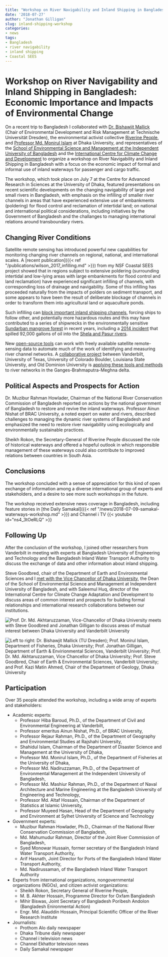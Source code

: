 ```yaml
---
title: "Workshop on River Navigability and Inland Shipping in Bangladesh"
date: '2018-07-27'
author: "Jonathan Gilligan"
slug: inland-shipping-workshop
categories:
- news
tags:
- Bangladesh
- river navigability
- inland shipping
- Coastal SEES
---
```

# Workshop on River Navigability and Inland Shipping in Bangladesh: Economic Importance and Impacts of Environmental Change

On a recent trip to Bangladesh I collaborated with [Dr. Bishawjit Mallick](https://scholar.google.com/citations?user=fd18IzwAAAAJ&hl=en)
(Chair of Environmental Development and Risk Management at Technische Universit&auml;t Dresden), the environmental
activist collective [Riverine People](http://riverinepeople.org), and [Professor Md. Monirul Islam](https://scholar.google.com/citations?user=FdIfjaoAAAAJ&hl=en) at Dhaka University, and representatives of the
[School of Environmental Science and Management at the Independent University of Bangladesh](http://www.sesm.iub.edu.bd/) 
and the [International Centre for Climate Change and Development](http://www.icccad.net/)
to organize a workshop on 
River Navigability and Inland Shipping in Bangladesh with a focus on the economic impact of formal and informal use
of inland waterways for passenger and cargo traffic.

The workshop, which took place on July 7 at the Centre for Advanced Research in Sciences at the University of Dhaka, 
featured presentations on recent scientific developments on the changing navigability of large and small 
rivers in Bangladesh, with emphasis on the infilling of smaller river channels in areas that have experienced extensive 
use of embankments (poldering) for flood control and reclamation of intertidal land; on national and international
political considerations, including initiatives by the Government of Bangladesh and the challanges to managing 
international relations around transboundary rivers.

## Changing River Conditions

Satellite remote sensing has introduced powerful new capabilities for monitoring changing river channels on regional,
national, and international scales. A [recent publication]({{< ref "/publications/wilson_2017_infilling.md" >}}) 
from my NSF Coastal SEES project showed that in regions subject to extensive poldering (surrounding intertidal and
low-lying areas with large embankments for flood control and land reclamation) have experienced significant infilling
of channels, with corresponding loss of drainage and navigability. Some of this infilling has proceeded naturally from
the impacts of polders on sediment transport, and some appears to have been the result of deliberate blockage of 
channels in order to transform them into agricultural land or aquaculture ponds.

Such infilling can 
[block important inland shipping channels](http://en.prothomalo.com/environment/news/124131/Mongla-Ghasiakhali-channel-reopens-for-bigger), 
forcing ships to follow other, and potentially more 
hazardous routes and this may have contributed to a series of shipwrecks in the environmentally sensitive [Sundarban 
mangrove forest](https://en.wikipedia.org/wiki/Sundarbans) in recent years, including a [2014 incident](https://news.nationalgeographic.com/2015/05/150507-sundarbans-india-bangladesh-oil-spill-royal-bengal-tiger-irrawaddy-dolphin-bay-of-bengal/) that spilled 92,000 gallons of oil into the [Shela and Pasur
rivers](http://en.banglapedia.org/index.php?title=Rupsa-Pasur_River).

New [open-source tools](https://sites.google.com/site/passalacquagroup/research#h.p_ID_116) can work with freely 
available satellite remote-sensing data to automate much of the work of identifying and measuring river channel
networks. A [collaborative project](https://www.nsf.gov/awardsearch/showAward?AWD_ID=1600319) 
between Vanderbilt, University of Texas, University of Colorado Boulder,
Louisiana State Universtiy, and Old Dominion University is 
[applying these tools and methods](https://sites.google.com/site/passalacquagroup/research#h.p_ID_189) 
to river networks in the Ganges-Brahmaputra-Meghna delta.

## Political Aspects and Prospects for Action

Dr. Muzibur Rahman Howlader, Chairman of the National River Conservation Commission of Bangladesh reported on actions
by the national government of Bangladesh to restore and revive the inland waterways. Professor Ainun Nishat of 
BRAC University, a noted expert on water and rivers, described challenges to managing the dynamic river systems of
Bangladesh and emphasized the need to restore river navigability using ecologically and environmentally sustainable
practices.

Sheikh Rokon, the Secretary-General of Riverine People discussed the role of historical waterways and offered a 
hopeful outlook in which responsible management of these waterways could also contribute to improved relations between 
countries in South Asia.

## Conclusions

The workshop concluded with a sense of appreciation for this kind of open exchange of information among a diverse 
international group of experts and stakeholders, and a desire to see more such workshops in the future.

The workshop received extensive news coverage in Bangladesh, including feature stories in 
[the Daily Samakal]({{< ref "/news/2018-07-09-samakal-waterways-workshop.md" >}}) 
and Channel i TV 
{{< youtube id="ns4_3tOeRLQ" >}}

## Following Up

After the conclusion of the workshop, I joined other researchers from Vanderbilt in meeting with experts at Bangladesh
University of Engineering and Technology and the Bangladesh Inland Water Transport Authority to discuss the exchange
of data and other information about inland shipping.

Steve Goodbred, chair of the Department of Earth and Environmental Sciences and I [met with the Vice Chancellor of 
Dhaka University](http://www.du.ac.bd/latest_news/slider_news/137), the Dean of the School of Environmental Science and Management at Independent University of 
Bangladesh, and with Saleemul Huq, director of the International Centre for Climate Change Adaptation and Development
to discuss areas of common interest and prospects for building formal relationships and international research
collaborations between our institutions.

![Prof. Dr. Md. Akhtaruzzaman, Vice-Chancellor of Dhaka University meets with Steve Goodbred and Jonathan Gilligan to discuss areas of mutual interest between Dhaka University and Vanderbilt University](/post/img/inland-shipping-workshop/goodbred-gilligan-vc.jpg)

![Left to right: Dr. Bishawjit Mallick (TU Dresden); Prof. Monirul Islam, Department of Fisheries, Dhaka University; Prof. Jonathan Gilligan, Department of Earth & Envirionmental Sciences, Vanderbilt University; Prof. Dr. Md. Akhtaruzzaman, Vice Chancellor of Dhaka University; Prof. Steve Goodbred, Chair of Earth & Environmental Sciences, Vanderbilt University; and Prof. Kazi Matin Ahmed, Chair of the Department of Geology, Dhaka University](/post/img/inland-shipping-workshop/group-vc.jpg)


## Participation

Over 35 people attended the workshop, including a wide array of experts and stakeholders: 

* Academic experts:
    * Professor Hiba Baroud, Ph.D., of the Department of Civil and Environmental Engineering at Vanderbilt,
    * Professor emeritus Ainun Nishat, Ph.D., of BRAC University,
    * Professor Rejaur Rahman, Ph.D., of the Department of Geography and Environmental Studies at Rajshahi University,
    * Shahidul Islam, Chairman of the Department of Disaster Science and Management at the University of Dhaka,
    * Professor Md. Monirul Islam, Ph.D., of the Department of Fisheries at the University of Dhaka,
    * Professor Md. Nadiruzzaman, Ph.D., of the Department of Environmental Management at the Independent University of 
      Bangladesh,
    * Professor Md. Mashiur Rahman, Ph.D., of the Department of Naval Architecture and Marine Engineering at the 
      Bangladesh University of Engineering and Technology,
    * Professor Md. Altaf Hossain, Chairman of the Department of Statistics at Islamic University,
    * Professor Muyeed Hasan, Head of the Department of Geography and Environment at Sylhet University of Science and 
      Technology
* Government experts:
    * Muzibur Rahman Howlader, Ph.D., Chairman of the National River Conservation Commission of Bangladesh,
    * Md. Mahumudur Rahman, Director of the Joint River Commission of Bangladesh,
    * Syed Monowar Hussain, former secretary of the Bangladesh Inland Water Transport Authority,
    * Arif Hasnath, Joint Director for Ports of the Bangladesh Inland Water Transport Authority,
    * Md. Nadirussaman, of the Bangladesh Inland Water Transport Authority
* Experts from international organizations, nongovernmental organizations (NGOs), and citizen activist organizations:
    * Sheikh Rokon, Secretary General of Riverine People,
    * M. B. Akhter Hossain, Programme Director for Oxfam Bangladesh
    * Mihir Biswas, Joint Secretary of Bangladesh Poribesh Andolon (Bangladesh Enironmental Action)
    * Engr. Md. Alauddin Hossain, Principal Scientific Officer of the River Research Institute
* Journalists:
    * Prothom Alo daily newspaper
    * Dhaka Tribune daily newspaper
    * Channel i television news
    * Channel Ekhattor television news
    * Daily Samakal newspaper

